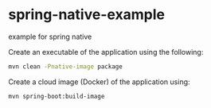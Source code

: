 # spring-native-example
example for spring native

Create an executable of the application using the following:
```bash
mvn clean -Pnative-image package
```

Create a cloud image (Docker) of the application using:
```bash
mvn spring-boot:build-image
```
